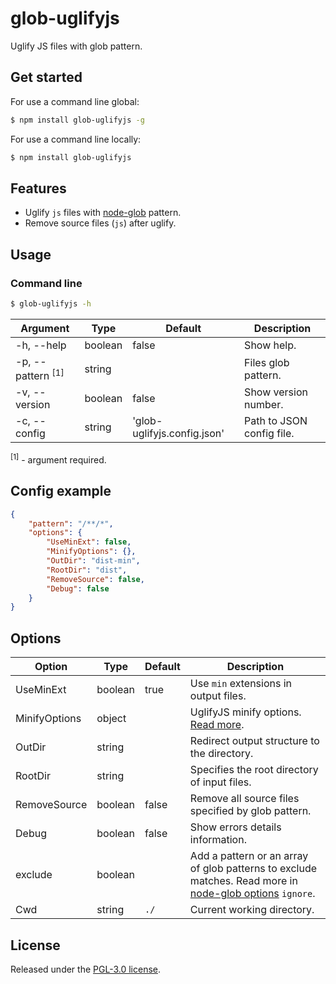 glob-uglifyjs
===========
Uglify JS files with glob pattern.


## Get started

For use a command line global:
```sh
$ npm install glob-uglifyjs -g
```
For use a command line locally:
```sh
$ npm install glob-uglifyjs
```

## Features
 - Uglify `js` files with [node-glob](https://github.com/isaacs/node-glob) pattern.
 - Remove source files (`js`) after uglify.


## Usage

### Command line
```sh
$ glob-uglifyjs -h
```

| Argument                       | Type    | Default                     | Description                |
|--------------------------------|---------|-----------------------------|----------------------------|
|  -h, --help                    | boolean | false                       | Show help.                 | 
|  -p, --pattern <sup>[1]</sup>  | string  |                             | Files glob pattern.        | 
|  -v, --version                 | boolean | false                       | Show version number.       | 
|  -c, --config                  | string  | 'glob-uglifyjs.config.json' | Path to JSON config file.  | 

<sup>[1]</sup> - argument required.


## Config example
```json
{
    "pattern": "/**/*",
    "options": {
        "UseMinExt": false,
        "MinifyOptions": {},
        "OutDir": "dist-min",
        "RootDir": "dist",
        "RemoveSource": false,
        "Debug": false
    }
}
```


## Options
| Option          | Type    | Default | Description                                                                        |
|-----------------|---------|---------|------------------------------------------------------------------------------------|
|  UseMinExt      | boolean | true    | Use `min` extensions in output files.                                              | 
|  MinifyOptions  | object  |         | UglifyJS minify options. [Read more](https://github.com/mishoo/UglifyJS2).         |
|  OutDir         | string  |         | Redirect output structure to the directory.                                        |
|  RootDir        | string  |         | Specifies the root directory of input files.                                       |
|  RemoveSource   | boolean | false   | Remove all source files specified by glob pattern.                                 |
|  Debug          | boolean | false   | Show errors details information.                                                   |
|  exclude        | boolean |         | Add a pattern or an array of glob patterns to exclude matches. Read more in [node-glob options](https://github.com/isaacs/node-glob#options) `ignore`. |
|  Cwd            | string  | `./`    | Current working directory.                                                         |


## License
Released under the [PGL-3.0 license](LICENSE).
